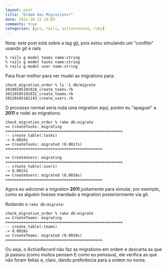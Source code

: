 ```yaml
---
layout: post
title: "Ordem das Migrations?"
date: 2012-10-22 14:03
comments: true
categories: [git, rails, activerecord, ruby]
---
```


Nota: este post está sobre a tag [git](/categories/git/), pois estou simulando um "conflito"
usando git e rails

    % rails g model teams name:string
    % rails g model tasks name:string
    % rails g model user name:string

Para ficar melhor para ver mudei as migrations para:

    check_migration_order % ls -1 db/migrate
    20100105101918_create_tasks.rb
    20110105101832_create_teams.rb
    20120105102143_create_users.rb

O processo normal seria roda uma migration aqui, porém eu "apaguei" a **2011** e rodei as migrations:

    check_migration_order % rake db:migrate
    == CreateTasks: migrating ====================================================
    -- create_table(:tasks)
    -> 0.0016s
    == CreateTasks: migrated (0.0017s) ===========================================

    == CreateUsers: migrating ====================================================
    -- create_table(:users)
    -> 0.0015s
    == CreateUsers: migrated (0.0016s) ===========================================

Agora eu adicionei a migration **2011** justamente para simular, por
exemplo, como se alguém tivesse mandado a migration posteriormente via
git.

Rodando o `rake db:migrate`:

    check_migration_order % rake db:migrate
    == CreateTeams: migrating ====================================================
    -- create_table(:teams)
    -> 0.0016s
    == CreateTeams: migrated (0.0018s) ===========================================

Ou seja, o _ActiveRecord_ não faz as migrations em ordem e descarta as
que já passou (como muitos pensam E como eu pensava), ele verifica as que
não foram feitas e, claro, dando preferência para a ordem no nome.
